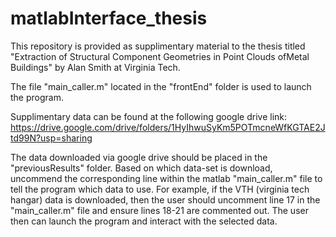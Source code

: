 # matlabInterface_thesis
This repository is provided as supplimentary material to the thesis titled "Extraction of Structural Component Geometries in Point Clouds ofMetal Buildings" by Alan Smith at Virginia Tech.

The file "main_caller.m" located in the "frontEnd" folder is used to launch the program. 

Supplimentary data can be found at the following google drive link: https://drive.google.com/drive/folders/1HyIhwuSyKm5POTmcneWfKGTAE2Jtd99N?usp=sharing

The data downloaded via google drive should be placed in the "previousResults" folder. Based on which data-set is download, uncommend the corresponding line within the matlab "main_caller.m" file to tell the program which data to use. For example, if the VTH (virginia tech hangar) data is downloaded, then the user should uncomment line 17 in the "main_caller.m" file and ensure lines 18-21 are commented out. The user then can launch the program and interact with the selected data.
